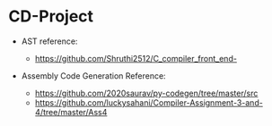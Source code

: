 # CD-Project

+ AST reference: 
	+ https://github.com/Shruthi2512/C_compiler_front_end-

+ Assembly Code Generation Reference: 
	+ https://github.com/2020saurav/py-codegen/tree/master/src
	+ https://github.com/luckysahani/Compiler-Assignment-3-and-4/tree/master/Ass4
			